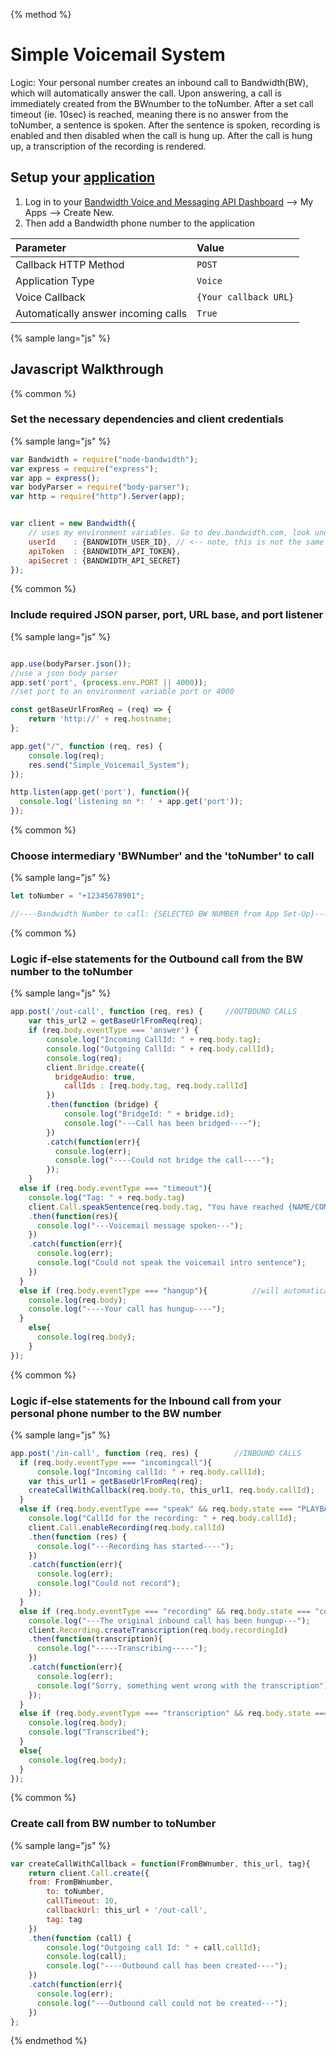 {% method %}

# Simple Voicemail System

Logic: Your personal number creates an inbound call to Bandwidth(BW), which will automatically answer the call. Upon answering, a call is immediately created from the BWnumber to the toNumber. After a set call timeout (ie. 10sec) is reached, meaning there is no answer from the toNumber, a sentence is spoken.  After the sentence is spoken, recording is enabled and then disabled when the call is hung up. After the call is hung up, a transcription of the recording is rendered.

## Setup your [application](http://dev.bandwidth.com/ap-docs/methods/applications/applications.html)

1. Log in to your [Bandwidth Voice and Messaging API Dashboard](https://app.bandwidth.com) --> My Apps --> Create New.
2. Then add a Bandwidth phone number to the application

| Parameter                           | Value                 |
|:------------------------------------|:----------------------|
| Callback HTTP Method                | `POST`                |
| Application Type                    | `Voice`               |
| Voice Callback                      | `{Your callback URL}` |
| Automatically answer incoming calls | `True`                |


{% sample lang="js" %}

## Javascript Walkthrough

{% common %}
### Set the necessary dependencies and client credentials

{% sample lang="js" %}

```js
var Bandwidth = require("node-bandwidth");
var express = require("express");
var app = express();
var bodyParser = require("body-parser");
var http = require("http").Server(app);


var client = new Bandwidth({
    // uses my environment variables. Go to dev.bandwidth.com, look under Account -> API Information -> Credentials OR .zsrh file
    userId    : {BANDWIDTH_USER_ID}, // <-- note, this is not the same as the username you used to login to the portal
    apiToken  : {BANDWIDTH_API_TOKEN},
    apiSecret : {BANDWIDTH_API_SECRET}
});
```

{% common %}

### Include required JSON parser, port, URL base, and port listener

{% sample lang="js" %}

```js

app.use(bodyParser.json());
//use a json body parser
app.set('port', (process.env.PORT || 4000));
//set port to an environment variable port or 4000

const getBaseUrlFromReq = (req) => {
    return 'http://' + req.hostname;
};

app.get("/", function (req, res) {
    console.log(req);
    res.send("Simple_Voicemail_System");
});

http.listen(app.get('port'), function(){
  console.log('listening on *: ' + app.get('port'));
});
```

{% common %}

### Choose intermediary 'BWNumber' and the 'toNumber' to call

{% sample lang="js" %}

```js
let toNumber = "+12345678901";

//----Bandwidth Number to call: {SELECTED BW NUMBER from App Set-Up}-----
```

{% common %}

### Logic if-else statements for the Outbound call from the BW number to the toNumber

{% sample lang="js" %}

```js
app.post('/out-call', function (req, res) {     //OUTBOUND CALLS
    var this_url2 = getBaseUrlFromReq(req);
    if (req.body.eventType === 'answer') {
        console.log("Incoming CallId: " + req.body.tag);
        console.log("Outgoing CallId: " + req.body.callId);
        console.log(req);
        client.Bridge.create({
          bridgeAudio: true,
            callIds : [req.body.tag, req.body.callId]
        })
        .then(function (bridge) {
            console.log("BridgeId: " + bridge.id);
            console.log("---Call has been bridged----");
        })
        .catch(function(err){
          console.log(err);
          console.log("----Could not bridge the call----");
        });
    }
  else if (req.body.eventType === "timeout"){
    console.log("Tag: " + req.body.tag)
    client.Call.speakSentence(req.body.tag, "You have reached {NAME/COMPANY}. Sorry we can't get to the phone right now, please leave your message after the beep.")
    .then(function(res){
      console.log("---Voicemail message spoken---");
    })
    .catch(function(err){
      console.log(err);
      console.log("Could not speak the voicemail intro sentence");
    })
  }
  else if (req.body.eventType === "hangup"){          //will automatically stop recording here
    console.log(req.body);
    console.log("----Your call has hungup----");
  }
    else{
      console.log(req.body);
    }
});
```

{% common %}

### Logic if-else statements for the Inbound call from your personal phone number to the BW number

{% sample lang="js" %}

```js
app.post('/in-call', function (req, res) {        //INBOUND CALLS
  if (req.body.eventType === "incomingcall"){
      console.log("Incoming callId: " + req.body.callId);
    var this_url1 = getBaseUrlFromReq(req);
    createCallWithCallback(req.body.to, this_url1, req.body.callId);
  }
  else if (req.body.eventType === "speak" && req.body.state === "PLAYBACK_STOP"){
    console.log("CallId for the recording: " + req.body.callId);
    client.Call.enableRecording(req.body.callId)
    .then(function (res) {
      console.log("---Recording has started----");
    })
    .catch(function(err){
      console.log(err);
      console.log("Could not record");
    });
  }
  else if (req.body.eventType === "recording" && req.body.state === "complete"){
    console.log("---The original inbound call has been hungup---");
    client.Recording.createTranscription(req.body.recordingId)
    .then(function(transcription){
      console.log("-----Transcribing-----");
    })
    .catch(function(err){
      console.log(err);
      console.log("Sorry, something went wrong with the transcription");
    });
  }
  else if (req.body.eventType === "transcription" && req.body.state === "completed"){
    console.log(req.body);
    console.log("Transcribed");
  }
  else{
    console.log(req.body);
  }
});
```

{% common %}

### Create call from BW number to toNumber

{% sample lang="js" %}

```js
var createCallWithCallback = function(FromBWnumber, this_url, tag){
    return client.Call.create({
    from: FromBWnumber,
        to: toNumber,
        callTimeout: 10,
        callbackUrl: this_url + '/out-call',
        tag: tag
    })
    .then(function (call) {
        console.log("Outgoing call Id: " + call.callId);
        console.log(call);
        console.log("----Outbound call has been created----");
    })
    .catch(function(err){
      console.log(err);
      console.log("---Outbound call could not be created---");
    })
};
```


{% endmethod %}